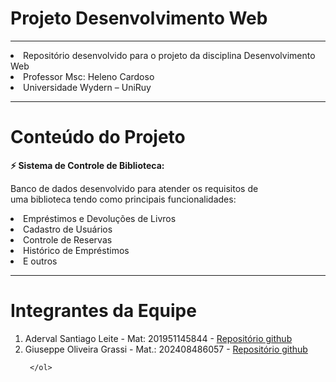# Projeto Desenvolvimento Web
<hr>
<li>
    Repositório desenvolvido para o projeto da disciplina Desenvolvimento Web 
</li>
<li>
    Professor Msc:  Heleno Cardoso
</li>

<li>
    Universidade Wydern – UniRuy
</li>
<hr>
<h1>Conteúdo do Projeto</h1>

<strong>⚡ Sistema de Controle de Biblioteca:</strong>

<p>Banco de dados desenvolvido para atender os requisitos de <br>uma biblioteca tendo como principais funcionalidades:</p>
<li>Empréstimos e Devoluções de Livros</li>
<li>Cadastro de Usuários</li>
<li>Controle de Reservas</li>
<li>Histórico de Empréstimos</li>
<li>E outros</li>
<hr>

<h1>Integrantes da Equipe</h1> 
    <ol>
        <li>
            Aderval Santiago Leite - Mat: 201951145844 - <a href="https://github.com/adersan">Repositório github</a>
        </li>
        <li>
            Giuseppe Oliveira Grassi - Mat.: 202408486057 - <a href="https://github.com/Gograss">Repositório github</a>
        </li>

     </ol>

